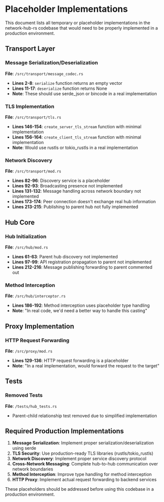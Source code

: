# Placeholder Implementations

This document lists all temporary or placeholder implementations in the network-hub-rs codebase that would need to be properly implemented in a production environment.

## Transport Layer

### Message Serialization/Deserialization
**File**: `/src/transport/message_codec.rs`
- **Lines 2-8**: `serialize` function returns an empty vector
- **Lines 11-17**: `deserialize` function returns None
- **Note**: These should use serde_json or bincode in a real implementation

### TLS Implementation
**File**: `/src/transport/tls.rs`
- **Lines 146-154**: `create_server_tls_stream` function with minimal implementation
- **Lines 156-164**: `create_client_tls_stream` function with minimal implementation
- **Note**: Would use rustls or tokio_rustls in a real implementation

### Network Discovery
**File**: `/src/transport/mod.rs`
- **Lines 82-96**: Discovery service is a placeholder
- **Lines 92-93**: Broadcasting presence not implemented
- **Lines 131-132**: Message handling across network boundary not implemented
- **Lines 173-174**: Peer connection doesn't exchange real hub information
- **Lines 213-215**: Publishing to parent hub not fully implemented

## Hub Core

### Hub Initialization
**File**: `/src/hub/mod.rs`
- **Lines 61-63**: Parent hub discovery not implemented
- **Lines 97-99**: API registration propagation to parent not implemented
- **Lines 212-216**: Message publishing forwarding to parent commented out

### Method Interception
**File**: `/src/hub/interceptor.rs`
- **Lines 186-192**: Method interception uses placeholder type handling
- **Note**: "In real code, we'd need a better way to handle this casting"

## Proxy Implementation

### HTTP Request Forwarding
**File**: `/src/proxy/mod.rs`
- **Lines 129-136**: HTTP request forwarding is a placeholder
- **Note**: "In a real implementation, would forward the request to the target"

## Tests

### Removed Tests
**File**: `/tests/hub_tests.rs`
- Parent-child relationship test removed due to simplified implementation

## Required Production Implementations

1. **Message Serialization**: Implement proper serialization/deserialization using serde
2. **TLS Security**: Use production-ready TLS libraries (rustls/tokio_rustls)
3. **Network Discovery**: Implement proper service discovery protocol
4. **Cross-Network Messaging**: Complete hub-to-hub communication over network boundaries
5. **Method Interception**: Improve type handling for method interception
6. **HTTP Proxy**: Implement actual request forwarding to backend services

These placeholders should be addressed before using this codebase in a production environment.